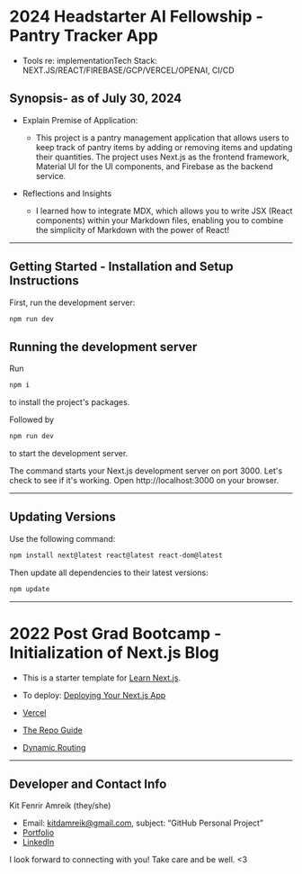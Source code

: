 # 2024 Headstarter AI Fellowship - Pantry Tracker App
* Tools re: implementationTech Stack: NEXT.JS/REACT/FIREBASE/GCP/VERCEL/OPENAI, CI/CD

## Synopsis- as of July 30, 2024

* Explain Premise of Application:  
    * This project is a pantry management application that allows users to keep track of pantry items by adding or removing items and updating their quantities. The project uses Next.js as the frontend framework, Material UI for the UI components, and Firebase as the backend service. 

* Reflections and Insights
    * I learned how to integrate MDX, which allows you to write JSX (React components) within your Markdown files, enabling you to combine the simplicity of Markdown with the power of React!


---
## Getting Started - Installation and Setup Instructions

First, run the development server:

```bash
npm run dev
```

## Running the development server
Run 
```bash
npm i
```
to install the project's packages.

Followed by 
```bash
npm run dev
```
 to start the development server.

The command starts your Next.js development server on port 3000. Let's check to see if it's working. Open http://localhost:3000 on your browser. 

---
## Updating Versions
Use the following command: 
```bash
npm install next@latest react@latest react-dom@latest
```

Then update all dependencies to their latest versions: 
```bash
npm update
```
---
# 2022 Post Grad Bootcamp - Initialization of Next.js Blog
* This is a starter template for [Learn Next.js](https://nextjs.org/learn).

* To deploy: [Deploying Your Next.js App](https://nextjs.org/learn/basics/deploying-nextjs-app/github)

* [Vercel](https://nextjs.org/learn/basics/deploying-nextjs-app/platform-details)

* [The Repo Guide](https://github.com/vercel/next-learn/tree/master/basics/demo)

* [Dynamic Routing](https://nextjs.org/docs/api-routes/dynamic-api-routes)
___
## Developer and Contact Info
Kit Fenrir Amreik (they/she)
* Email: kitdamreik@gmail.com, subject: “GitHub Personal Project”
* [Portfolio](https://kit-fenrir-amreik-portfolio.onrender.com/)
* [LinkedIn](https://www.linkedin.com/in/kit-amreik/)

I look forward to connecting with you! Take care and be well. <3 